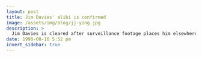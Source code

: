 ```yaml
---
layout: post
title: Jim Davies' alibi is confirmed
image: /assets/img/blog/jj-ying.jpg
description: >
  Jim Davies is cleared after surveillance footage places him elsewhere.
date: 1990-08-16 5:52 pm
invert_sidebar: true
---
```


